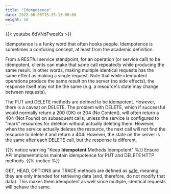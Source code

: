 ```yaml
---
title: "Idempotence"
date: 2022-06-08T15:35:13-06:00
weight: 50
---
```

{{< youtube 6dVNdFwqeKs >}}

Idempotence is a funky word that often hooks people. Idempotence is sometimes a confusing concept, at least from the academic definition.

From a RESTful service standpoint, for an operation (or service call) to be idempotent, clients can make that same call repeatedly while producing the same result. In other words, making multiple identical requests has the same effect as making a single request. Note that while idempotent operations produce the same result on the server (no side effects), the response itself may not be the same (e.g. a resource's state may change between requests).

The PUT and DELETE methods are defined to be idempotent. However, there is a caveat on DELETE. The problem with DELETE, which if successful would normally return a 200 (OK) or 204 (No Content), will often return a 404 (Not Found) on subsequent calls, unless the service is configured to "mark" resources for deletion without actually deleting them. However, when the service actually deletes the resource, the next call will not find the resource to delete it and return a 404. However, the state on the server is the same after each DELETE call, but the response is different.

{{% notice warning "Keep **Idempotent** Methods Idempotent" %}}
Ensure API implementations maintain idempotence for PUT and DELETE HTTP methods.
{{% /notice %}}

GET, HEAD, OPTIONS and TRACE methods are defined as [safe](safety.html), meaning they are only intended for retrieving data (and, therefore, do not modify that data). This makes them idempotent as well since multiple, identical requests will behave the same.
